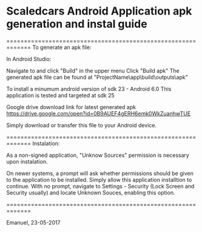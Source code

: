 ﻿# Scaledcars Android Application apk generation and instal guide
=============================================================
To generate an apk file:

In Android Studio:

Navigate to and click "Build" in the upper menu
Click "Build apk"
The generated apk file can be found at "ProjectName\app\build\outputs\apk"

To install a minumum android version of sdk 23 - Android 6.0
This application is tested and targeted at sdk 25

Google drive download link for latest generated apk
https://drive.google.com/open?id=0B9AUEF4gERH6emk0WkZuanhwTUE

Simply download or transfer this file to your Android device.

=============================================================
Instalation:

As a non-signed application, "Unknow Sources" permission is necessary upon instalation.

On newer systems, a prompt will ask whether permissions should be given to the application to be installed. Simply allow this application installtion to continue.
With no prompt, navigate to Settings - Security (Lock Screen and Security usually) and locate Unknown Souces, enabling this option.

=============================================================

Emanuel, 23-05-2017
